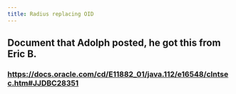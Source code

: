```yaml
---
title: Radius replacing OID
---
```


## Document that Adolph posted, he got this from Eric B.

### https://docs.oracle.com/cd/E11882_01/java.112/e16548/clntsec.htm#JJDBC28351
